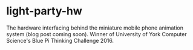# light-party-hw
The hardware interfacing behind the miniature mobile phone animation system (blog post coming soon). Winner of University of York Computer Science's Blue Pi Thinking Challenge 2016.
